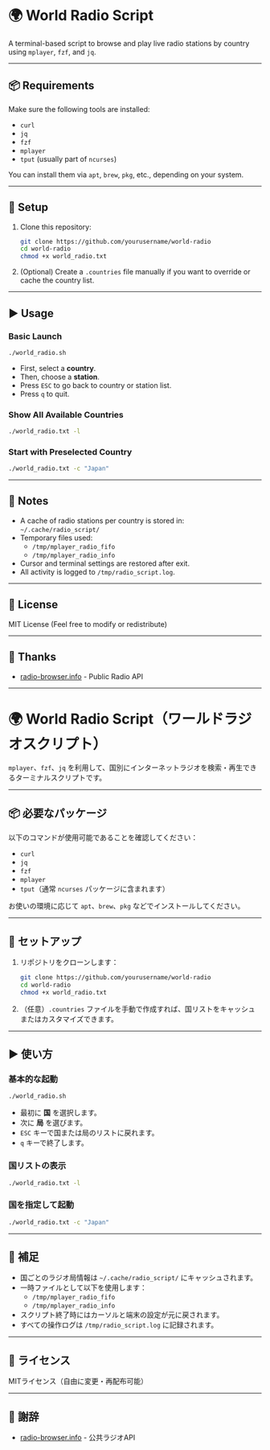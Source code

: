 # 🌍 World Radio Script

A terminal-based script to browse and play live radio stations by country using `mplayer`, `fzf`, and `jq`.

---

## 📦 Requirements

Make sure the following tools are installed:

- `curl`
- `jq`
- `fzf`
- `mplayer`
- `tput` (usually part of `ncurses`)

You can install them via `apt`, `brew`, `pkg`, etc., depending on your system.

---

## 🔧 Setup

1. Clone this repository:

   ```bash
   git clone https://github.com/yourusername/world-radio
   cd world-radio
   chmod +x world_radio.txt
   ```

2. (Optional) Create a `.countries` file manually if you want to override or cache the country list.

---

## ▶️ Usage

### Basic Launch

```bash
./world_radio.sh
```

- First, select a **country**.
- Then, choose a **station**.
- Press `ESC` to go back to country or station list.
- Press `q` to quit.

### Show All Available Countries

```bash
./world_radio.txt -l
```

### Start with Preselected Country

```bash
./world_radio.txt -c "Japan"
```

---

## 🩼 Notes

- A cache of radio stations per country is stored in: `~/.cache/radio_script/`
- Temporary files used:
  - `/tmp/mplayer_radio_fifo`
  - `/tmp/mplayer_radio_info`
- Cursor and terminal settings are restored after exit.
- All activity is logged to `/tmp/radio_script.log`.

---

## 📃 License

MIT License (Feel free to modify or redistribute)

---

## 🙏 Thanks

- [radio-browser.info](https://www.radio-browser.info/) - Public Radio API

---

# 🌍 World Radio Script（ワールドラジオスクリプト）

`mplayer`、`fzf`、`jq` を利用して、国別にインターネットラジオを検索・再生できるターミナルスクリプトです。

---

## 📦 必要なパッケージ

以下のコマンドが使用可能であることを確認してください：

- `curl`
- `jq`
- `fzf`
- `mplayer`
- `tput`（通常 `ncurses` パッケージに含まれます）

お使いの環境に応じて `apt`、`brew`、`pkg` などでインストールしてください。

---

## 🔧 セットアップ

1. リポジトリをクローンします：

   ```bash
   git clone https://github.com/yourusername/world-radio
   cd world-radio
   chmod +x world_radio.txt
   ```

2. （任意）`.countries` ファイルを手動で作成すれば、国リストをキャッシュまたはカスタマイズできます。

---

## ▶️ 使い方

### 基本的な起動

```bash
./world_radio.sh
```

- 最初に **国** を選択します。
- 次に **局** を選びます。
- `ESC` キーで国または局のリストに戻れます。
- `q` キーで終了します。

### 国リストの表示

```bash
./world_radio.txt -l
```

### 国を指定して起動

```bash
./world_radio.txt -c "Japan"
```

---

## 🩼 補足

- 国ごとのラジオ局情報は `~/.cache/radio_script/` にキャッシュされます。
- 一時ファイルとして以下を使用します：
  - `/tmp/mplayer_radio_fifo`
  - `/tmp/mplayer_radio_info`
- スクリプト終了時にはカーソルと端末の設定が元に戻されます。
- すべての操作ログは `/tmp/radio_script.log` に記録されます。

---

## 📃 ライセンス

MITライセンス（自由に変更・再配布可能）

---

## 🙏 謝辞

- [radio-browser.info](https://www.radio-browser.info/) - 公共ラジオAPI


